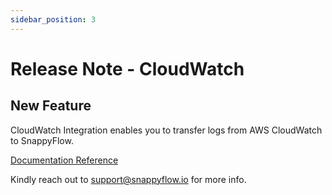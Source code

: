 ```yaml
---
sidebar_position: 3 
---
```

# Release Note - CloudWatch
## New Feature

CloudWatch Integration enables you to transfer logs from AWS CloudWatch to SnappyFlow.

[Documentation Reference](/docs/sidebar-sf-selfhosted-turbo/Integrations/cloudwatch)

Kindly reach out to [support@snappyflow.io](mailto:support@snappyflow.io) for more info.
